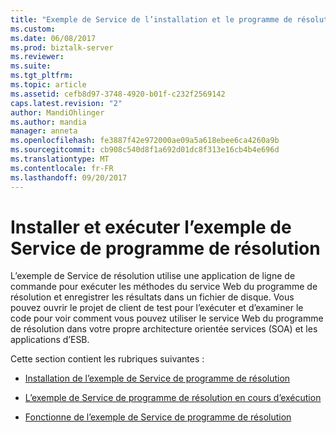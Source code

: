 ```yaml
---
title: "Exemple de Service de l’installation et le programme de résolution en cours d’exécution | Documents Microsoft"
ms.custom: 
ms.date: 06/08/2017
ms.prod: biztalk-server
ms.reviewer: 
ms.suite: 
ms.tgt_pltfrm: 
ms.topic: article
ms.assetid: cefb8d97-3748-4920-b01f-c232f2569142
caps.latest.revision: "2"
author: MandiOhlinger
ms.author: mandia
manager: anneta
ms.openlocfilehash: fe3887f42e972000ae09a5a618ebee6ca4260a9b
ms.sourcegitcommit: cb908c540d8f1a692d01dc8f313e16cb4b4e696d
ms.translationtype: MT
ms.contentlocale: fr-FR
ms.lasthandoff: 09/20/2017
---
```

# <a name="installing-and-running-the-resolver-service-sample"></a>Installer et exécuter l’exemple de Service de programme de résolution
L’exemple de Service de résolution utilise une application de ligne de commande pour exécuter les méthodes du service Web du programme de résolution et enregistrer les résultats dans un fichier de disque. Vous pouvez ouvrir le projet de client de test pour l’exécuter et d’examiner le code pour voir comment vous pouvez utiliser le service Web du programme de résolution dans votre propre architecture orientée services (SOA) et les applications d’ESB.  
  
 Cette section contient les rubriques suivantes :  
  
-   [Installation de l’exemple de Service de programme de résolution](../esb-toolkit/installing-the-resolver-service-sample.md)  
  
-   [L’exemple de Service de programme de résolution en cours d’exécution](../esb-toolkit/running-the-resolver-service-sample.md)  
  
-   [Fonctionne de l’exemple de Service de programme de résolution](../esb-toolkit/how-the-resolver-service-sample-works.md)